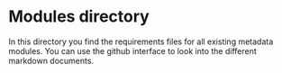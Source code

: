 # Modules directory
In this directory you find the requirements files for all existing metadata modules.
You can use the github interface to look into the different markdown documents.
